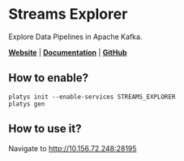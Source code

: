 # Streams Explorer

Explore Data Pipelines in Apache Kafka. 

**[Website](https://github.com/bakdata/streams-explorer#streams-explorer)** | **[Documentation](https://github.com/bakdata/streams-explorer#streams-explorer)** | **[GitHub](https://github.com/bakdata/streams-explorer)**

## How to enable?

```
platys init --enable-services STREAMS_EXPLORER
platys gen
```

## How to use it?

Navigate to <http://10.156.72.248:28195>